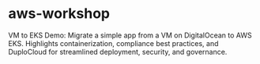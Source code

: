 # aws-workshop
VM to EKS Demo: Migrate a simple app from a VM on DigitalOcean to AWS EKS. Highlights containerization, compliance best practices, and DuploCloud for streamlined deployment, security, and governance.
